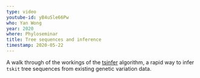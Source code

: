 ```yaml
---
type: video
youtube-id: yB4uSle66Pw
who: Yan Wong
year: 2020
where: Phyloseminar
title: Tree sequences and inference
timestamp: 2020-05-22
---
```

A walk through of the workings of the [tsinfer](https://tskit.dev/software/tsinfer.html) algorithm,
a rapid way to infer `tskit` tree sequences from existing genetic variation data.
